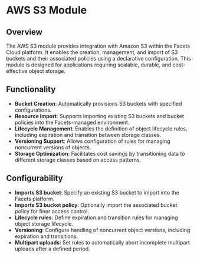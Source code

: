 # AWS S3 Module

## Overview

The AWS S3 module provides integration with Amazon S3 within the Facets Cloud platform. It enables the creation, management, and import of S3 buckets and their associated policies using a declarative configuration. This module is designed for applications requiring scalable, durable, and cost-effective object storage.

## Functionality

- **Bucket Creation**: Automatically provisions S3 buckets with specified configurations.
- **Resource Import**: Supports importing existing S3 buckets and bucket policies into the Facets-managed environment.
- **Lifecycle Management**: Enables the definition of object lifecycle rules, including expiration and transition between storage classes.
- **Versioning Support**: Allows configuration of rules for managing noncurrent versions of objects.
- **Storage Optimization**: Facilitates cost savings by transitioning data to different storage classes based on access patterns.

## Configurability

- **Imports S3 bucket**: Specify an existing S3 bucket to import into the Facets platform.  
- **Imports S3 bucket policy**: Optionally import the associated bucket policy for finer access control.  
- **Lifecycle rules**: Define expiration and transition rules for managing object storage lifecycle.  
- **Versioning**: Configure handling of noncurrent object versions, including expiration and transitions.  
- **Multipart uploads**: Set rules to automatically abort incomplete multipart uploads after a defined period.
